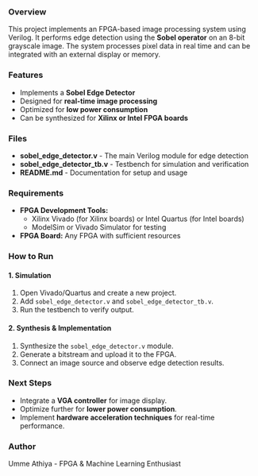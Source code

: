 ### Overview
This project implements an FPGA-based image processing system using Verilog. It performs edge detection using the **Sobel operator** on an 8-bit grayscale image. The system processes pixel data in real time and can be integrated with an external display or memory.

### Features
- Implements a **Sobel Edge Detector**
- Designed for **real-time image processing**
- Optimized for **low power consumption**
- Can be synthesized for **Xilinx or Intel FPGA boards**

### Files
- **sobel_edge_detector.v** - The main Verilog module for edge detection
- **sobel_edge_detector_tb.v** - Testbench for simulation and verification
- **README.md** - Documentation for setup and usage

### Requirements
- **FPGA Development Tools:**
  - Xilinx Vivado (for Xilinx boards) or Intel Quartus (for Intel boards)
  - ModelSim or Vivado Simulator for testing
- **FPGA Board:** Any FPGA with sufficient resources

### How to Run
#### 1. Simulation
1. Open Vivado/Quartus and create a new project.
2. Add `sobel_edge_detector.v` and `sobel_edge_detector_tb.v`.
3. Run the testbench to verify output.

#### 2. Synthesis & Implementation
1. Synthesize the `sobel_edge_detector.v` module.
2. Generate a bitstream and upload it to the FPGA.
3. Connect an image source and observe edge detection results.

### Next Steps
- Integrate a **VGA controller** for image display.
- Optimize further for **lower power consumption**.
- Implement **hardware acceleration techniques** for real-time performance.

### Author
Umme Athiya - FPGA & Machine Learning Enthusiast

